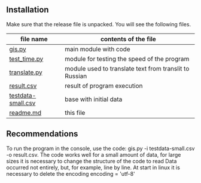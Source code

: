 Installation
------------
Make sure that the release file is unpacked. You will see the following files.

file name  | contents of the file
----------------|----------------------
[gis.py](https://github.com/dbbdementev/gis/blob/master/gis.py)       | main module with code
[test_time.py](https://github.com/dbbdementev/gis/blob/master/test_time.py)       | module for testing the speed of the program
[translate.py](https://github.com/dbbdementev/gis/blob/master/translate.py)   | module used to translate text from translit to Russian
[result.csv](https://github.com/dbbdementev/gis/blob/master/result.csv)       | result of program execution
[testdata-small.csv](https://github.com/dbbdementev/gis/blob/master/testdata-small.csv)    | base with initial data
[readme.md](https://github.com/dbbdementev/gis/blob/master/readme.md)    | this file


Recommendations
------------

To run the program in the console, use the code: gis.py -i testdata-small.csv -o result.csv.
The code works well for a small amount of data, for large sizes it is necessary to change the structure of the code to read
Data occurred not entirely, but, for example, line by line.
At start in linux it is necessary to delete the encoding encoding = 'utf-8'
